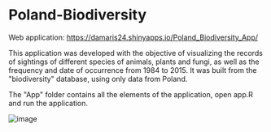 # Poland-Biodiversity

Web application: https://damaris24.shinyapps.io/Poland_Biodiversity_App/

This application was developed with the objective of visualizing the records of sightings of different species of animals, plants and fungi, as well as the frequency and date of occurrence from 1984 to 2015. It was built from the "biodiversity" database, using only data from Poland.

The "App" folder contains all the elements of the application, open app.R and run the application.

![image](https://github.com/DamarisA91/Poland-Biodiversity/assets/81890504/1da354fb-5dfd-4dbb-96cb-411e5d0dd84e)
